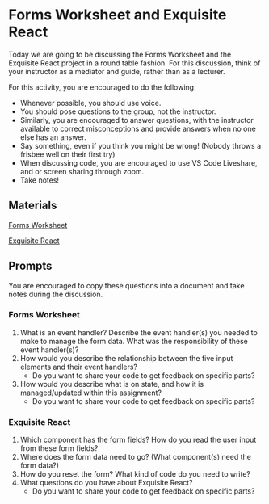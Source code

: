# Forms Worksheet and Exquisite React

Today we are going to be discussing the Forms Worksheet and the Exquisite React project in a round table fashion. For this discussion, think of your instructor as a mediator and guide, rather than as a lecturer.

For this activity, you are encouraged to do the following:

* Whenever possible, you should use voice.
* You should pose questions to the group, not the instructor.
* Similarly, you are encouraged to answer questions, with the instructor available to correct misconceptions and provide answers when no one else has an answer.
* Say something, even if you think you might be wrong! (Nobody throws a frisbee well on their first try)
* When discussing code, you are encouraged to use VS Code Liveshare, and or screen sharing through zoom.
* Take notes!

## Materials
[Forms Worksheet](https://github.com/Ada-Developers-Academy/textbook-curriculum/blob/master/React/exercises/forms-worksheet.md)

[Exquisite React](https://github.com/Ada-C13/exquisite-react)


## Prompts
You are encouraged to copy these questions into a document and take notes during the discussion.

### Forms Worksheet

1. What is an event handler? Describe the event handler(s) you needed to make to manage the form data. What was the responsibility of these event handler(s)?
1. How would you describe the relationship between the five input elements and their event handlers?
    * Do you want to share your code to get feedback on specific parts?
1. How would you describe what is on state, and how it is managed/updated within this assignment?
    * Do you want to share your code to get feedback on specific parts?

### Exquisite React

1. Which component has the form fields? How do you read the user input from these form fields?
1. Where does the form data need to go? (What component(s) need the form data?)
1. How do you reset the form? What kind of code do you need to write?
1. What questions do you have about Exquisite React?
    * Do you want to share your code to get feedback on specific parts?
